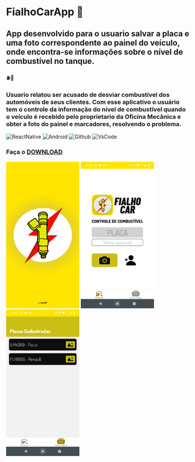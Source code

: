 ﻿# FialhoCarApp 📱

## App desenvolvido para o usuario salvar a placa e uma foto correspondente ao painel do veículo, onde encontra-se informações sobre o nível de combustível no tanque.
⛽🚗
### Usuario relatou ser acusado de desviar combustível dos automóveis de seus clientes. Com esse aplicativo o usuário tem o controle da informação do nível de combustível quando o veículo é recebido pelo proprietario da Oficina Mecânica e obter a foto do painel e marcadores, resolvendo o problema. 

![ReactNative](https://img.shields.io/badge/React_Native-20232A?style=for-the-badge&logo=react&logoColor=61DAFB)
![Android](https://img.shields.io/badge/Android-3DDC84?style=for-the-badge&logo=android&logoColor=white)
![Github](https://img.shields.io/badge/GitHub-100000?style=for-the-badge&logo=github&logoColor=white)
![VsCode](https://img.shields.io/badge/Made%20for-VSCode-1f425f.svg)


### Faça o [DOWNLOAD](https://github.com/AndersonAPinto/react_native---FialhoCarApp/blob/885efce9706f6e10010fde63d669cf9a1ecdb028/application-4d24b0ab-69aa-466a-97a3-1995b1b76045.apk)

<img src="assets/splash.png" width="200" height="400" alt="Splash do App"/> <img src="assets\images\dashboard.jpeg" width="200" height="400" alt="Dashboard do App"/> <img src="assets\images\filesSaved.jpeg" width="200" height="400" alt="Placas salvas com a respectiva imagem"/>

